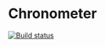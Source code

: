 # Chronometer

[![Build status](https://ci.appveyor.com/api/projects/status/3nh27cqep75s2pju?svg=true)](https://ci.appveyor.com/project/narkhedegs/chronometer)
